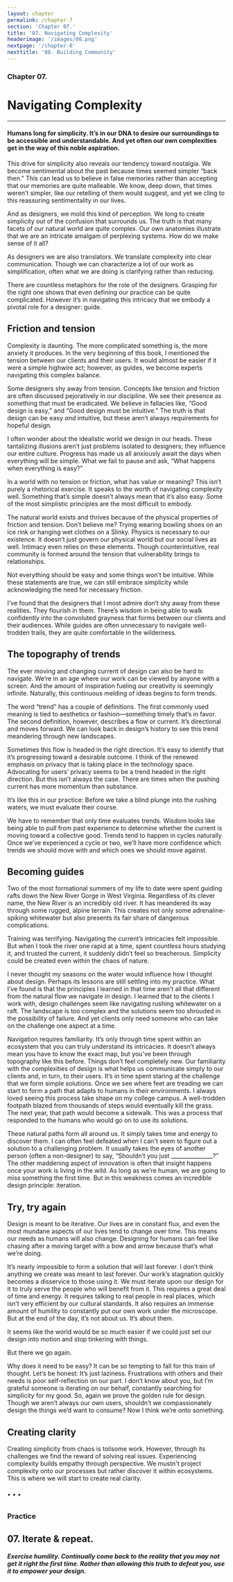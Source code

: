 ```yaml
---
layout: chapter
permalink: /chapter-7
section: 'Chapter 07.'
title: '07. Navigating Complexity'
headerimage: '/images/08.png'
nextpage: '/chapter-8'
nexttitle: '08. Building Community'
---
```


### Chapter 07.
# Navigating Complexity

---

#### Humans long for simplicity. It’s in our DNA to desire our surroundings to be accessible and understandable. And yet often our own complexities get in the way of this noble aspiration. 

<span class="firstcharacter">T</span>his drive for simplicity also reveals our tendency toward nostalgia. We become sentimental about the past because times seemed simpler “back then.” This can lead us to believe in false memories rather than accepting that our memories are quite malleable. We know, deep down, that times weren’t simpler, like our retelling of them would suggest, and yet we cling to this reassuring sentimentality in our lives.

And as designers, we mold this kind of perception. We long to create simplicity out of the confusion that surrounds us. The truth is that many facets of our natural world are quite complex. Our own anatomies illustrate that we are an intricate amalgam of perplexing systems. How do we make sense of it all? 

As designers we are also translators. We translate complexity into clear communication. Though we can characterize a lot of our work as simplification, often what we are doing is clarifying rather than reducing.

There are countless metaphors for the role of the designers. Grasping for the right one shows that even defining our practice can be quite complicated. However it’s in navigating this intricacy that we embody a pivotal role for a designer: guide. 


## Friction and tension

Complexity is daunting. The more complicated something is, the more anxiety it produces. In the very beginning of this book, I mentioned the tension between our clients and their users. It would almost be easier if it were a simple highwire act; however, as guides, we become experts navigating this complex balance.

Some designers shy away from tension. Concepts like tension and friction are often discussed pejoratively in our discipline. We see their presence as something that must be eradicated. We believe in fallacies like, “Good design is easy,” and “Good design must be intuitive.” The truth is that design can be easy *and* intuitive, but these aren’t always requirements for hopeful design.

I often wonder about the idealistic world we design in our heads. These tantalizing illusions aren’t just problems isolated to designers; they influence our entire culture. Progress has made us all anxiously await the days when everything will be simple. What we fail to pause and ask, “What happens when everything is easy?”

In a world with no tension or friction, what has value or meaning? This isn’t purely a rhetorical exercise. It speaks to the worth of navigating complexity well. Something that’s simple doesn’t always mean that it’s also easy. Some of the most simplistic principles are the most difficult to embody.

The natural world exists and thrives because of the physical properties of friction and tension. Don’t believe me? Trying wearing bowling shoes on an ice rink or hanging wet clothes on a Slinky. Physics is necessary to our existence. It doesn’t just govern our physical world but our social lives as well. Intimacy even relies on these elements. Though counterintuitive, real community is formed around the tension that vulnerability brings to relationships.

Not everything should be easy and some things won’t be intuitive. While these statements are true, we can still embrace simplicity while acknowledging the need for necessary friction.

I’ve found that the designers that I most admire don’t shy away from these realities. They flourish in them. There’s wisdom in being able to walk confidently into the convoluted grayness that forms between our clients and their audiences. While guides are often unnecessary to navigate well-trodden trails, they are quite comfortable in the wilderness.


## The topography of trends

The ever moving and changing current of design can also be hard to navigate. We’re in an age where our work can be viewed by anyone with a screen. And the amount of inspiration fueling our creativity is seemingly infinite. Naturally, this continuous melding of ideas begins to form trends.

The word “trend” has a couple of definitions. The first commonly used meaning is tied to aesthetics or fashion—something timely that’s in favor. The second definition, however, describes a flow or current. It’s directional and moves forward. We can look back in design’s history to see this trend meandering through new landscapes.

Sometimes this flow is headed in the right direction. It’s easy to identify that it’s progressing toward a desirable outcome. I think of the renewed emphasis on privacy that is taking place in the technology space. Advocating for users’ privacy seems to be a trend headed in the right direction. But this isn’t always the case. There are times when the pushing current has more momentum than substance. 

It’s like this in our practice: Before we take a blind plunge into the rushing waters, we must evaluate their course.

We have to remember that only time evaluates trends. Wisdom looks like being able to pull from past experience to determine whether the current is moving toward a collective good. Trends tend to happen in cycles naturally. Once we’ve experienced a cycle or two, we’ll have more confidence which trends we should move with and which ones we should move against.


## Becoming guides

Two of the most formational summers of my life to date were spent guiding rafts down the New River Gorge in West Virginia. Regardless of its clever name, the New River is an incredibly old river. It has meandered its way through some rugged, alpine terrain. This creates not only some adrenaline-spiking whitewater but also presents its fair share of dangerous complications.

Training was terrifying. Navigating the current’s intricacies felt impossible. But when I took the river one rapid at a time, spent countless hours studying it, and trusted the current, it suddenly didn’t feel so treacherous. Simplicity could be created even within the chaos of nature.

I never thought my seasons on the water would influence how I thought about design. Perhaps its lessons are still settling into my practice. What I’ve found is that the principles I learned in that time aren’t all that different from the natural flow we navigate in design. I learned that to the clients I work with, design challenges seem like navigating rushing whitewater on a raft. The landscape is too complex and the solutions seem too shrouded in the possibility of failure. And yet clients only need someone who can take on the challenge one aspect at a time.

Navigation requires familiarity. It’s only through time spent within an ecosystem that you can truly understand its intricacies. It doesn’t always mean you have to know the exact map, but you’ve been through topography like this before. Things don’t feel completely new. Our familiarity with the complexities of design is what helps us communicate simply to our clients and, in turn, to their users. 
It’s in time spent staring at the challenge that we form simple solutions. Once we see where feet are treading we can start to form a path that adapts to humans in their environments. I always loved seeing this process take shape on my college campus. A well-trodden footpath blazed from thousands of steps would eventually kill the grass. The next year, that path would become a sidewalk. This was a process that responded to the humans who would go on to use its solutions.

These natural paths form all around us. It simply takes time and energy to discover them. I can often feel defeated when I can't seem to figure out a solution to a challenging problem. It usually takes the eyes of another person (often a non-designer) to say, “Shouldn’t you just _______________?” The other maddening aspect of innovation is often that insight happens once your work is living in the wild. As long as we’re human, we are going to miss something the first time. But in this weakness comes an incredible design principle: iteration. 


## Try, try again

Design is meant to be iterative. Our lives are in constant flux, and even the most mundane aspects of our lives tend to change over time. This means our needs as humans will also change. Designing for humans can feel like chasing after a moving target with a bow and arrow because that’s what we’re doing.

It’s nearly impossible to form a solution that will last forever. I don’t think anything we create was meant to last forever. Our work’s stagnation quickly becomes a disservice to those using it. We must iterate upon our design for it to truly serve the people who will benefit from it. This requires a great deal of time and energy. It requires talking to real people in real places, which isn’t very efficient by our cultural standards. It also requires an immense amount of humility to constantly put our own work under the microscope. But at the end of the day, it’s not about us. It’s about them.

It seems like the world would be so much easier if we could just set our design into motion and stop tinkering with things.

But there we go again.

Why does it need to be easy? It can be so tempting to fall for this train of thought. Let’s be honest: It’s just laziness. Frustrations with others and their needs is poor self-reflection on our part. I don’t know about you, but I’m grateful someone is iterating on our behalf, constantly searching for simplicity for my good. So, again we prove the golden rule for design. Though we aren’t always our own users, shouldn’t we compassionately design the things we’d want to consume? Now I think we’re onto something.


## Creating clarity

Creating simplicity from chaos is toilsome work. However, through its challenges we find the reward of solving real issues. Experiencing complexity builds empathy through perspective. We mustn't project complexity onto our processes but rather discover it within ecosystems. This is where we will start to create real clarity.


###### • • •


### Practice

## 07. Iterate & repeat.
##### Exercise humility. Continually come back to the reality that you may not get it right the first time. Rather than allowing this truth to defeat you, use it to empower your design.